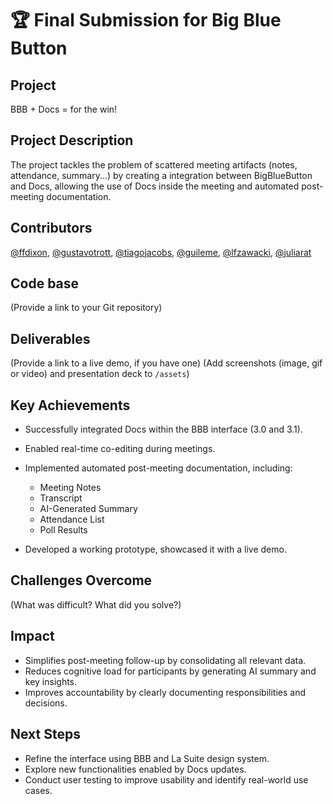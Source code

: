 # 🏆 Final Submission for Big Blue Button

## Project
BBB + Docs = for the win!

## Project Description
The project tackles the problem of scattered meeting artifacts (notes, attendance, summary...) by creating a integration between BigBlueButton and Docs, allowing the use of Docs inside the meeting and automated post-meeting documentation.

## Contributors
<a href="https://github.com/ffdixon">@ffdixon</a>, <a href="https://github.com/gustavotrott">@gustavotrott</a>, <a href="https://github.com/tiagojacobs">@tiagojacobs</a>, <a href="https://github.com/guileme">@guileme</a>, <a href="https://github.com/lfzawacki">@lfzawacki</a>, <a href="https://github.com/juliarat">@juliarat</a>

## Code base
(Provide a link to your Git repository)

## Deliverables 
(Provide a link to a live demo, if you have one)
(Add screenshots (image, gif or video) and presentation deck to `/assets`)

## Key Achievements
- Successfully integrated Docs within the BBB interface (3.0 and 3.1).
- Enabled real-time co-editing during meetings.
- Implemented automated post-meeting documentation, including:

  - Meeting Notes
  - Transcript
  - AI-Generated Summary
  - Attendance List
  - Poll Results

- Developed a working prototype, showcased it with a live demo.

## Challenges Overcome
(What was difficult? What did you solve?)

## Impact
- Simplifies post-meeting follow-up by consolidating all relevant data.
- Reduces cognitive load for participants by generating AI summary and key insights.
- Improves accountability by clearly documenting responsibilities and decisions.

## Next Steps
- Refine the interface using BBB and La Suite design system.
- Explore new functionalities enabled by Docs updates.
- Conduct user testing to improve usability and identify real-world use cases.
